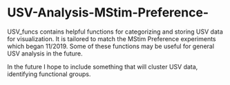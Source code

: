 # USV-Analysis-MStim-Preference-

USV_funcs contains helpful functions for categorizing and storing USV data for visualization. It is tailored to match the MStim Preference experiments which began 11/2019. Some of these functions may be useful for general USV analysis in the future. 

In the future I hope to include something that will cluster USV data, identifying functional groups. 
